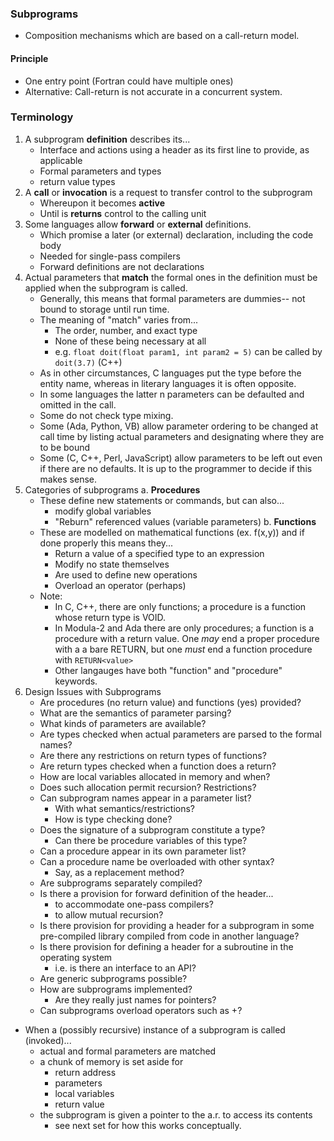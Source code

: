 ### Subprograms
- Composition mechanisms which are based on a call-return model.
#### Principle
- One entry point (Fortran could have multiple ones)
- Alternative: Call-return is not accurate in a concurrent system.
### Terminology
1. A subprogram **definition** describes its...
	- Interface and actions using a header as its first line to provide, as applicable
	- Formal parameters and types
	- return value types
2. A **call** or **invocation** is a request to transfer control to the subprogram
	- Whereupon it becomes **active**
	- Until is **returns** control to the calling unit
3. Some languages allow **forward** or **external** definitions.
	- Which promise a later (or external) declaration, including the code body
	- Needed for single-pass compilers
	- Forward definitions are not declarations
4. Actual parameters that **match** the formal ones in the definition must be applied when the subprogram is called.
	- Generally, this means that formal parameters are dummies-- not bound to storage until run time.
	- The meaning of "match" varies from...
		- The order, number, and exact type
		- None of these being necessary at all
		- e.g. `float doit(float param1, int param2 = 5)` can be called by `doit(3.7)` (C++)
	- As in other circumstances, C languages put the type before the entity name, whereas in literary languages it is often opposite.
	- In some languages the latter n parameters can be defaulted and omitted in the call.
	- Some do not check type mixing.
	- Some (Ada, Python, VB) allow parameter ordering to be changed at call time by listing actual parameters and designating where they are to be bound
	- Some (C, C++, Perl, JavaScript) allow parameters to be left out even if there are no defaults. It is up to the programmer to decide if this makes sense.
5. Categories of subprograms
	a. **Procedures**
	- These define new statements or commands, but can also...
		- modify global variables
		- "Reburn" referenced values (variable parameters)
	b. **Functions**
	- These are modelled on mathematical functions (ex. f(x,y)) and if done properly this means they...
		- Return a value of a specified type to an expression
		- Modify no state themselves
		- Are used to define new operations
		- Overload an operator (perhaps)
	- Note:
		- In C, C++, there are only functions; a procedure is a function whose return type is VOID.
		- In Modula-2 and Ada there are only procedures; a function is a procedure with a return value. One *may* end a proper procedure with a a bare RETURN, but one *must* end a function procedure with `RETURN<value>`
		- Other langauges have both "function" and "procedure" keywords.
6. Design Issues with Subprograms
	- Are procedures (no return value) and functions (yes) provided?
	- What are the semantics of parameter parsing?
	- What kinds of parameters are available?
	- Are types checked when actual parameters are parsed to the formal names?
	- Are there any restrictions on return types of functions?
	- Are return types checked when a function does a return?
	- How are local variables allocated in memory and when?
	- Does such allocation permit recursion? Restrictions?
	- Can subprogram names appear in a parameter list?
		- With what semantics/restrictions?
		- How is type checking done?
	- Does the signature of a subprogram constitute a type?
		- Can there be procedure variables of this type?
	- Can a procedure appear in its own parameter list?
	- Can a procedure name be overloaded with other syntax?
		- Say, as a replacement method?
	- Are subprograms separately compiled?
	- Is there a provision for forward definition of the header...
		- to accommodate one-pass compilers?
		- to allow mutual recursion?
	- Is there provision for providing a header for a subprogram in some pre-compiled library compiled from code in another language?
	- Is there provision for defining a header for a subroutine in the operating system
		- i.e. is there an interface to an API?
	- Are generic subprograms possible?
	- How are subprograms implemented?
		- Are they really just names for pointers?
	- Can subprograms overload operators such as +?
- When a (possibly recursive) instance of a subprogram is called (invoked)...
	- actual and formal parameters are matched
	- a chunk of memory is set aside for
		- return address
		- parameters
		- local variables
		- return value
	- the subprogram is given a pointer to the a.r. to access its contents
		- see next set for how this works conceptually.
